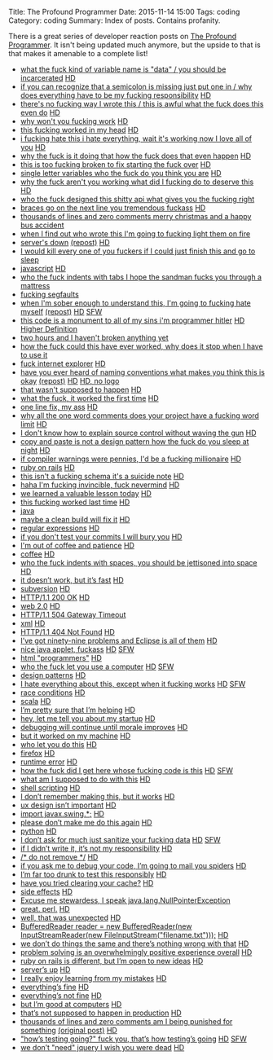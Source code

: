 Title: The Profound Programmer
Date: 2015-11-14 15:00
Tags: coding
Category: coding
Summary: Index of posts. Contains profanity.

There is a great series of developer reaction posts on [The Profound
Programmer](http://theprofoundprogrammer.com/). It isn't being updated much
anymore, but the upside to that is that makes it amenable to a complete list!

- [what the fuck kind of variable name is "data" / you should be
  incarcerated](http://theprofoundprogrammer.com/post/25728479232/)
  [HD](http://i.imgur.com/wyi6Z.jpg)
- [if you can recognize that a semicolon is missing just put one in / why does
  everything have to be my fucking
  responsibility](http://theprofoundprogrammer.com/post/25728547754/)
  [HD](http://i.imgur.com/HYwiD.jpg)
- [there's no fucking way I wrote this / this is awful what the fuck does this
  even do](http://theprofoundprogrammer.com/post/25728609992/)
  [HD](http://i.imgur.com/x3hLj.jpg)
- [why won't you fucking
  work](http://theprofoundprogrammer.com/post/25728656790/)
  [HD](http://i.imgur.com/XJWvh.jpg)
- [this fucking worked in my
  head](http://theprofoundprogrammer.com/post/25907591079/)
  [HD](http://i.imgur.com/xDFpC.jpg)
- [i fucking hate this i hate everything, wait it's working now I love all of
  you](http://theprofoundprogrammer.com/post/25966111813/)
  [HD](http://i.imgur.com/0z831.jpg)
- [why the fuck is it doing that how the fuck does that even
  happen](http://theprofoundprogrammer.com/post/26182930029/)
  [HD](http://i.imgur.com/uJhUn.jpg)
- [this is too fucking broken to fix starting the fuck
  over](http://theprofoundprogrammer.com/post/26526556635/)
  [HD](http://i.imgur.com/BDnG6.jpg)
- [single letter variables who the fuck do you think you
  are](http://theprofoundprogrammer.com/post/26561881517/)
  [HD](http://i.imgur.com/58KFe.jpg)
- [why the fuck aren't you working what did I fucking do to deserve
  this](http://theprofoundprogrammer.com/post/26636407426/)
  [HD](http://i.imgur.com/l7AXO.jpg)
- [who the fuck designed this shitty api what gives you the fucking
  right](http://theprofoundprogrammer.com/post/26924490590/)
- [braces go on the next line you tremendous
  fuckass](http://theprofoundprogrammer.com/post/26955601996/)
  [HD](http://i.imgur.com/oN6Bj.jpg)
- [thousands of lines and zero comments merry christmas and a happy bus
  accident](http://theprofoundprogrammer.com/post/27214842818/)
- [when I find out who wrote this I'm going to fucking light them on
  fire](http://theprofoundprogrammer.com/post/27593573683/)
- [server's
  down](http://theprofoundprogrammer.com/post/27616789605/)
  [(repost)](http://theprofoundprogrammer.com/post/36608657172/)
  [HD](http://i.imgur.com/CoqkE.jpg)
- [I would kill every one of you fuckers if I could just finish this and go to
  sleep](http://theprofoundprogrammer.com/post/27631476263/)
- [javascript](http://theprofoundprogrammer.com/post/27662679253/)
  [HD](http://i.imgur.com/0skrb.jpg)
- [who the fuck indents with tabs I hope the sandman fucks you through a
  mattress](http://theprofoundprogrammer.com/post/27700849194/)
- [fucking segfaults](http://theprofoundprogrammer.com/post/27725295734/)
- [when I'm sober enough to understand this, I'm going to fucking hate
  myself](http://theprofoundprogrammer.com/post/27750579876/)
  [(repost)](http://theprofoundprogrammer.com/post/54836670839/)
  [HD](http://i.imgur.com/PWAWpzJ.jpg)
  [SFW](http://i.imgur.com/NWiBe5R.jpg)
- [this code is a monument to all of my sins i'm programmer
  hitler](http://theprofoundprogrammer.com/post/27763157288/)
  [HD](http://i.imgur.com/4Mv1O.jpg)
  [Higher Definition](https://i.imgur.com/MHZ9i44.jpg)
- [two hours and I haven't broken anything
  yet](http://theprofoundprogrammer.com/post/27824742827/)
- [how the fuck could this have ever worked, why does it stop when I have to use
  it](http://theprofoundprogrammer.com/post/27838653646/)
- [fuck internet explorer](http://theprofoundprogrammer.com/post/27877549619/)
  [HD](http://i.imgur.com/XeUGb.jpg)
- [have you ever heard of naming conventions what makes you think this is
  okay](http://theprofoundprogrammer.com/post/27910511307/)
  [(repost)](http://theprofoundprogrammer.com/post/55025985936/)
  [HD](http://i.imgur.com/Wyh8W.jpg)
  [HD, no logo](https://i.imgur.com/ZowZ6Ej.jpg)
- [that wasn't supposed to
  happen](http://theprofoundprogrammer.com/post/27953419795/)
  [HD](http://i.imgur.com/EnFtq.jpg)
- [what the fuck, it worked the first
  time](http://theprofoundprogrammer.com/post/27983104979/)
  [HD](http://i.imgur.com/Kyxyh.jpg)
- [one line fix, my
  ass](http://theprofoundprogrammer.com/post/28025642732/)
  [HD](http://i.imgur.com/rkKHn.jpg)
- [why all the one word comments does your project have a fucking word
  limit](http://theprofoundprogrammer.com/post/28055439710/)
  [HD](http://i.imgur.com/RoJUJ.jpg)
- [I don't know how to explain source control without waving the
  gun](http://theprofoundprogrammer.com/post/28102010668/)
  [HD](http://i.imgur.com/I4C16.jpg)
- [copy and paste is not a design pattern how the fuck do you sleep at
  night](http://theprofoundprogrammer.com/post/28124933879/)
  [HD](http://i.imgur.com/02Pny.jpg)
- [if compiler warnings were pennies, I'd be a fucking
  millionaire](http://theprofoundprogrammer.com/post/28188389874/)
  [HD](http://i.imgur.com/wHMyv.jpg)
- [ruby on rails](http://theprofoundprogrammer.com/post/28207406356/)
  [HD](http://i.imgur.com/iTrrN.jpg)
- [this isn't a fucking schema it's a suicide
  note](http://theprofoundprogrammer.com/post/28255915695/)
  [HD](http://i.imgur.com/ep4ZO.jpg)
- [haha I'm fucking invincible, fuck
  nevermind](http://theprofoundprogrammer.com/post/28289247014/)
  [HD](http://i.imgur.com/S4N65.jpg)
- [we learned a valuable lesson
  today](http://theprofoundprogrammer.com/post/28356350738/)
  [HD](http://i.imgur.com/H6rfR.jpg)
- [this fucking worked last
  time](http://theprofoundprogrammer.com/post/28363079770/)
  [HD](http://i.imgur.com/9mlNQ.jpg)
- [java](http://theprofoundprogrammer.com/post/28497466451/)
- [maybe a clean build will fix
  it](http://theprofoundprogrammer.com/post/28552672458/)
  [HD](http://i.imgur.com/U7sfP.jpg)
- [regular expressions](http://theprofoundprogrammer.com/post/28623204754/)
  [HD](http://i.imgur.com/dkbyB.jpg)
- [if you don't test your commits I will bury
  you](http://theprofoundprogrammer.com/post/28684216544/)
  [HD](http://i.imgur.com/K9dPa.jpg)
- [I'm out of coffee and
  patience](http://theprofoundprogrammer.com/post/28693588294/)
  [HD](http://i.imgur.com/jEswi.jpg)
- [coffee](http://theprofoundprogrammer.com/post/28760322741/)
  [HD](http://i.imgur.com/KY6Bb.jpg)
- [who the fuck indents with spaces, you should be jettisoned into
  space](http://theprofoundprogrammer.com/post/28841513356/)
  [HD](http://i.imgur.com/0J671.jpg)
- [it doesn’t work, but it’s
  fast](http://theprofoundprogrammer.com/post/28974600028/)
  [HD](http://i.imgur.com/3yhwL.jpg)
- [subversion](http://theprofoundprogrammer.com/post/29129151658/)
  [HD](http://i.imgur.com/vyNwm.jpg)
- [HTTP/1.1 200 OK](http://theprofoundprogrammer.com/post/29329214871/)
  [HD](http://i.imgur.com/arcqG.jpg)
- [web 2.0](http://theprofoundprogrammer.com/post/29398713501/)
  [HD](http://i.imgur.com/HmQiE.jpg)
- [HTTP/1.1 504 Gateway
  Timeout](http://theprofoundprogrammer.com/post/29473451977/)
- [xml](http://theprofoundprogrammer.com/post/29546648842/)
  [HD](http://i.imgur.com/ZxkGv.jpg)
- [HTTP/1.1 404 Not Found](http://theprofoundprogrammer.com/post/29613872635/)
  [HD](http://i.imgur.com/0fVfB.jpg)
- [I’ve got ninety-nine problems and Eclipse is all of
  them](http://theprofoundprogrammer.com/post/29839282968/)
  [HD](http://i.imgur.com/TS77f.jpg)
- [nice java applet,
  fuckass](http://theprofoundprogrammer.com/post/29958517390/)
  [HD](http://i.imgur.com/oMTmd.jpg)
  [SFW](http://i.imgur.com/Vcg4E.jpg)
- [html "programmers"](http://theprofoundprogrammer.com/post/30094392565/)
  [HD](http://i.imgur.com/iev8H.jpg)
- [who the fuck let you use a
  computer](http://theprofoundprogrammer.com/post/30309491579/)
  [HD](http://i.imgur.com/A6XRc.jpg)
  [SFW](http://i.imgur.com/OSi23.jpg)
- [design patterns](http://theprofoundprogrammer.com/post/30447003776/)
  [HD](http://i.imgur.com/peqZj.jpg)
- [I hate everything about this, except when it fucking
  works](http://theprofoundprogrammer.com/post/30579291843/)
  [HD](http://i.imgur.com/YiSb0.jpg)
  [SFW](http://i.imgur.com/UtEE6.jpg)
- [race conditions](http://theprofoundprogrammer.com/post/30809835982/)
  [HD](http://i.imgur.com/NYKQ8.jpg)
- [scala](http://theprofoundprogrammer.com/post/30926934142/)
  [HD](http://i.imgur.com/pQEZ8.jpg)
- [I’m pretty sure that I’m
  helping](http://theprofoundprogrammer.com/post/31046915750/)
  [HD](http://i.imgur.com/ES6sP.jpg)
- [hey, let me tell you about my
  startup](http://theprofoundprogrammer.com/post/31260129412/)
  [HD](http://i.imgur.com/c9ddn.jpg)
- [debugging will continue until morale
  improves](http://theprofoundprogrammer.com/post/31404285177/)
  [HD](http://i.imgur.com/wW7or.jpg)
- [but it worked on my
  machine](http://theprofoundprogrammer.com/post/31514624321/)
  [HD](http://i.imgur.com/f5uGQ.jpg)
- [who let you do this](http://theprofoundprogrammer.com/post/31729255940/)
  [HD](http://i.imgur.com/vOSyZ.jpg)
- [firefox](http://theprofoundprogrammer.com/post/31850932396/)
  [HD](http://i.imgur.com/v51lc.jpg)
- [runtime error](http://theprofoundprogrammer.com/post/31976463622/)
  [HD](http://i.imgur.com/KeamC.jpg)
- [how the fuck did I get here whose fucking code is
  this](http://theprofoundprogrammer.com/post/32187062713/)
  [HD](http://i.imgur.com/79Izo.jpg)
  [SFW](http://i.imgur.com/JQY9z.jpg)
- [what am I supposed to do with
  this](http://theprofoundprogrammer.com/post/32328477984/)
  [HD](http://i.imgur.com/v1iFQ.jpg)
- [shell scripting](http://theprofoundprogrammer.com/post/32456292060/)
  [HD](http://i.imgur.com/NXOGi.jpg)
- [I don’t remember making this, but it
  works](http://theprofoundprogrammer.com/post/32728225145/)
  [HD](http://i.imgur.com/EdTjP.jpg)
- [ux design isn’t
  important](http://theprofoundprogrammer.com/post/32929079648/)
  [HD](http://i.imgur.com/j4y7U.jpg)
- [import
  javax.swing.\*;](http://theprofoundprogrammer.com/post/33235870768/)
  [HD](http://i.imgur.com/V6HDZ.jpg)
- [please don’t make me do this
  again](http://theprofoundprogrammer.com/post/33379901950/)
  [HD](http://i.imgur.com/6dvk2.jpg)
- [python](http://theprofoundprogrammer.com/post/33720898746/)
  [HD](http://i.imgur.com/7Ouj7.jpg)
- [I don’t ask for much just sanitize your fucking
  data](http://theprofoundprogrammer.com/post/33891902147/)
  [HD](http://i.imgur.com/lxOZO.jpg)
  [SFW](http://i.imgur.com/Jl266.jpg)
- [if I didn’t write it, it’s not my
  responsibility](http://theprofoundprogrammer.com/post/34627816261/)
  [HD](http://i.imgur.com/BkS0Y.jpg)
- [/\* do not remove \*/](http://theprofoundprogrammer.com/post/34818584135/)
  [HD](http://i.imgur.com/AAZZx.jpg)
- [if you ask me to debug your code, I’m going to mail you
  spiders](http://theprofoundprogrammer.com/post/35261903948/)
  [HD](http://imgur.com/JFQfX)
- [I’m far too drunk to test this
  responsibly](http://theprofoundprogrammer.com/post/35746576235/)
  [HD](http://i.imgur.com/hPpN5.jpg)
- [have you tried clearing your
  cache?](http://theprofoundprogrammer.com/post/36566210581/)
  [HD](http://i.imgur.com/gVFAO.jpg)
- [side effects](http://theprofoundprogrammer.com/post/37366702416/)
  [HD](http://i.imgur.com/tIc0M.jpg)
- [Excuse me stewardess, I speak
  java.lang.NullPointerException](http://theprofoundprogrammer.com/post/37971764614/)
- [great.  perl.](http://theprofoundprogrammer.com/post/41265135868/)
  [HD](http://i.imgur.com/uMuoeuC.jpg)
- [well, that was
  unexpected](http://theprofoundprogrammer.com/post/43973264768/)
  [HD](http://i.imgur.com/wimz70n.jpg)
- [BufferedReader reader = new BufferedReader(new InputStreamReader(new
  FileInputStream("filename.txt")));](http://theprofoundprogrammer.com/post/44920389034/)
  [HD](http://i45.tinypic.com/28jwfeo.png)
- [we don’t do things the same and there’s nothing wrong with
  that](http://theprofoundprogrammer.com/post/46830854857/)
  [HD](http://i.imgur.com/ju0oH2Q.jpg)
- [problem solving is an overwhelmingly positive experience
  overall](http://theprofoundprogrammer.com/post/46834163803/)
  [HD](http://i.imgur.com/PHiNDId.jpg)
- [ruby on rails is different, but I’m open to new
  ideas](http://theprofoundprogrammer.com/post/46872400756/)
  [HD](http://i.imgur.com/bwygRd8.jpg)
- [server’s up](http://theprofoundprogrammer.com/post/46872591053/)
  [HD](http://i.imgur.com/iAwp2Nr.png)
- [I really enjoy learning from my
  mistakes](http://theprofoundprogrammer.com/post/46873559697/)
  [HD](http://i.imgur.com/lmD2vc3.png)
- [everything’s fine](http://theprofoundprogrammer.com/post/46899438546/)
  [HD](http://i.imgur.com/WwYj0YY.jpg)
- [everything’s not fine](http://theprofoundprogrammer.com/post/46900767021/)
  [HD](http://i.imgur.com/T5XTzBH.jpg)
- [but I’m good at
  computers](http://theprofoundprogrammer.com/post/51134458396/)
  [HD](http://i.imgur.com/4Ak9l18.jpg)
- [that’s not supposed to happen in
  production](http://theprofoundprogrammer.com/post/54760851867/)
  [HD](http://i.imgur.com/DJOp6OW.jpg)
- [thousands of lines and zero comments am I being punished for
  something](http://theprofoundprogrammer.com/post/54924474478/)
  [(original
  post)](http://theprofoundprogrammer.com/post/27214842818/)
  [HD](http://i.imgur.com/4ENXUBt.jpg)
- ["how’s testing going?" fuck you, that’s how testing’s
  going](http://theprofoundprogrammer.com/post/56255627273/)
  [HD](http://i.imgur.com/8lM9HtJ.jpg)
  [SFW](http://i.imgur.com/SuwV6EK.jpg)
- [we don’t "need" jquery I wish you were
  dead](http://theprofoundprogrammer.com/post/56555076304/)
  [HD](http://i.imgur.com/IsJe5Og.jpg)
